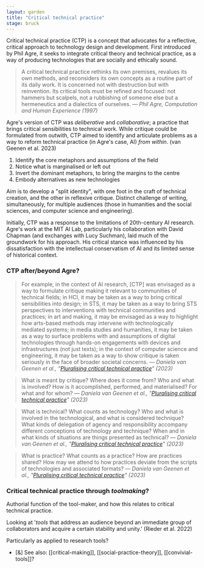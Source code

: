 ```yaml
---  
layout: garden
title: "Critical technical practice"
stage: bruck
---
```


Critical technical practice (CTP) is a concept that advocates for a reflective, critical approach to technology design and development. First introduced by Phil Agre, it seeks to integrate critical theory and technical practice, as a way of producing technologies that are socially and ethically sound.

> A critical technical practice rethinks its own premises, revalues its own methods, and reconsiders its own concepts as a routine part of its daily work. It is concerned not with destruction but with reinvention. Its critical tools must be refined and focused: not hammers but scalpels, not a rubbishing of someone else but a hermeneutics and a dialectics of ourselves.
<cite>— Phil Agre, _Computation and Human Experience_ (1997)</cite>

Agre's version of CTP was _deliberative_ and _collaborative_; a practice that brings critical sensibilities to technical work. While critique could be formulated from outwith, CTP aimed to identify and articulate problems as a way to reform technical practice (in Agre's case, AI) _from within_. (van Geenen et al. 2023)

1. Identify the core metaphors and assumptions of the field
2. Notice what is marginalised or left out
3. Invert the dominant metaphors, to bring the margins to the centre
4. Embody alternatives as new technologies

Aim is to develop a "split identity", with one foot in the craft of technical creation, and the other in reflexive critique. Distinct challenge of writing, simultaneously, for multiple audiences (those in humanities and the social sciences, and computer science and engineering).

Initially, CTP was a response to the limitations of 20th-century AI research. Agre's work at the MIT AI Lab, particularly his collaboration with David Chapman (and exchanges with Lucy Suchman), laid much of the groundwork for his approach. His critical stance was influenced by his dissatisfaction with the intellectual conservatism of AI and its limited sense of historical context.

### CTP after/beyond Agre?

> For example, in the context of AI research, [CTP] was envisaged as a way to formulate critique making it relevant to communities of technical fields; in HCI, it may be taken as a way to bring critical sensibilities into design; in STS, it may be taken as a way to bring STS perspectives to interventions with technical communities and practices; in art and making, it may be envisaged as a way to highlight how arts-based methods may intervene with technologically mediated systems; in media studies and humanities, it may be taken as a way to surface problems with and assumptions of digital technologies through hands-on engagements with devices and infrastructures (not just texts); in the context of computer science and engineering, it may be taken as a way to show critique is taken seriously in the face of broader societal concerns.
<cite>— Daniela van Geenen et al., "[Pluralising critical technical practice](https://doi.org/10.1177/13548565231192105)" (2023)</cite>

> What is meant by critique? Where does it come from? Who and what is involved? How is it accomplished, performed, and materialised? For what and for whom?
<cite>— Daniela van Geenen et al., "[Pluralising critical technical practice](https://doi.org/10.1177/13548565231192105)" (2023)</cite>

> What is technical? What counts as technology? Who and what is involved in the technological, and what is considered technique? What kinds of delegation of agency and responsibility accompany different conceptions of technology and technique? When and in what kinds of situations are things presented as technical?
<cite>— Daniela van Geenen et al., "[Pluralising critical technical practice](https://doi.org/10.1177/13548565231192105)" (2023)</cite>

> What is practice? What counts as a practice? How are practices shared? How may we attend to how practices deviate from the scripts of technologies and associated formats?
<cite>— Daniela van Geenen et al., "[Pluralising critical technical practice](https://doi.org/10.1177/13548565231192105)" (2023)</cite>

### Critical technical practice through _toolmaking_?

Authorial function of the tool-maker, and how this relates to critical technical practice.

Looking at '_tools_ that address an audience beyond an immediate group of collaborators and acquire a certain stability and unity.' (Rieder et al. 2022)

Particularly as applied to research tools?

- [&] See also: [[critical-making]], [[social-practice-theory]], [[convivial-tools]]?